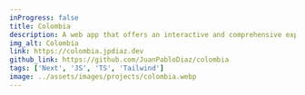 ```yaml
---
inProgress: false
title: Colombia
description: A web app that offers an interactive and comprehensive exploration of Colombia’s geography, culture, biodiversity, and institutions through maps, multimedia, and detailed data from api-colombia.com.
img_alt: Colombia
link: https://colombia.jpdiaz.dev
github_link: https://github.com/JuanPabloDiaz/colombia
tags: ['Next', 'JS', 'TS', 'Tailwind']
image: ../assets/images/projects/colombia.webp
---
```


